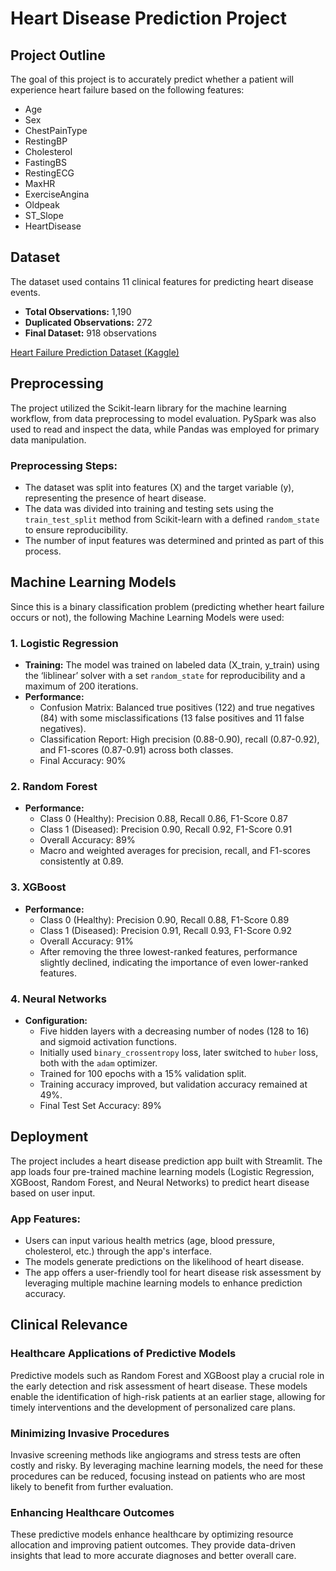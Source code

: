 # Heart Disease Prediction Project

## Project Outline
The goal of this project is to accurately predict whether a patient will experience heart failure based on the following features:

- Age
- Sex
- ChestPainType
- RestingBP
- Cholesterol
- FastingBS
- RestingECG
- MaxHR
- ExerciseAngina
- Oldpeak
- ST_Slope
- HeartDisease

## Dataset
The dataset used contains 11 clinical features for predicting heart disease events.

- **Total Observations:** 1,190
- **Duplicated Observations:** 272
- **Final Dataset:** 918 observations

[Heart Failure Prediction Dataset (Kaggle)](https://www.kaggle.com/)

## Preprocessing
The project utilized the Scikit-learn library for the machine learning workflow, from data preprocessing to model evaluation. PySpark was also used to read and inspect the data, while Pandas was employed for primary data manipulation.

### Preprocessing Steps:
- The dataset was split into features (X) and the target variable (y), representing the presence of heart disease.
- The data was divided into training and testing sets using the `train_test_split` method from Scikit-learn with a defined `random_state` to ensure reproducibility.
- The number of input features was determined and printed as part of this process.

## Machine Learning Models
Since this is a binary classification problem (predicting whether heart failure occurs or not), the following Machine Learning Models were used:

### 1. Logistic Regression
- **Training:** The model was trained on labeled data (X_train, y_train) using the ‘liblinear’ solver with a set `random_state` for reproducibility and a maximum of 200 iterations.
- **Performance:** 
  - Confusion Matrix: Balanced true positives (122) and true negatives (84) with some misclassifications (13 false positives and 11 false negatives).
  - Classification Report: High precision (0.88-0.90), recall (0.87-0.92), and F1-scores (0.87-0.91) across both classes.
  - Final Accuracy: 90%

### 2. Random Forest
- **Performance:**
  - Class 0 (Healthy): Precision 0.88, Recall 0.86, F1-Score 0.87
  - Class 1 (Diseased): Precision 0.90, Recall 0.92, F1-Score 0.91
  - Overall Accuracy: 89%
  - Macro and weighted averages for precision, recall, and F1-scores consistently at 0.89.

### 3. XGBoost
- **Performance:**
  - Class 0 (Healthy): Precision 0.90, Recall 0.88, F1-Score 0.89
  - Class 1 (Diseased): Precision 0.91, Recall 0.93, F1-Score 0.92
  - Overall Accuracy: 91%
  - After removing the three lowest-ranked features, performance slightly declined, indicating the importance of even lower-ranked features.

### 4. Neural Networks
- **Configuration:**
  - Five hidden layers with a decreasing number of nodes (128 to 16) and sigmoid activation functions.
  - Initially used `binary_crossentropy` loss, later switched to `huber` loss, both with the `adam` optimizer.
  - Trained for 100 epochs with a 15% validation split.
  - Training accuracy improved, but validation accuracy remained at 49%.
  - Final Test Set Accuracy: 89%

## Deployment
The project includes a heart disease prediction app built with Streamlit. The app loads four pre-trained machine learning models (Logistic Regression, XGBoost, Random Forest, and Neural Networks) to predict heart disease based on user input.

### App Features:
- Users can input various health metrics (age, blood pressure, cholesterol, etc.) through the app's interface.
- The models generate predictions on the likelihood of heart disease.
- The app offers a user-friendly tool for heart disease risk assessment by leveraging multiple machine learning models to enhance prediction accuracy.

## Clinical Relevance

### Healthcare Applications of Predictive Models
Predictive models such as Random Forest and XGBoost play a crucial role in the early detection and risk assessment of heart disease. These models enable the identification of high-risk patients at an earlier stage, allowing for timely interventions and the development of personalized care plans.

### Minimizing Invasive Procedures
Invasive screening methods like angiograms and stress tests are often costly and risky. By leveraging machine learning models, the need for these procedures can be reduced, focusing instead on patients who are most likely to benefit from further evaluation.

### Enhancing Healthcare Outcomes
These predictive models enhance healthcare by optimizing resource allocation and improving patient outcomes. They provide data-driven insights that lead to more accurate diagnoses and better overall care.
